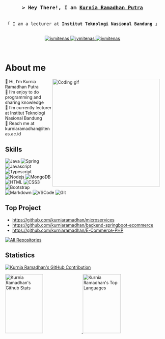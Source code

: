 <!-- Intro  -->
<h3 align="center">
        <samp>&gt; Hey There!, I am
                <b><a target="_blank" href="https://www.itenas.ac.id/brosur-program-studi/fti/program-studi-sistem-informasi/kurnia-ramadhan-putra-s-kom-m-t/">Kurnia Ramadhan Putra</a></b>
        </samp>
</h3>

<p align="center"> 
  <samp>
    <br>
    「 I am a lecturer at <b>Institut Teknologi Nasional Bandung</b> 」
    <br>
    <br>
  </samp>
</p>

<p align="center">
 <a href="https://dewacoding.wordpress.com/" target="blank">
  <img src="https://img.shields.io/badge/Website-DC143C?style=for-the-badge&logo=medium&logoColor=white" alt="jvmitenas" />
 </a>
 <a href="https://www.linkedin.com/in/kurniaramadhanputra/" target="_blank">
  <img src="https://img.shields.io/badge/LinkedIn-0077B5?style=for-the-badge&logo=linkedin&logoColor=white" alt="jvmitenas"/>
 </a>
 <a href="https://www.instagram.com/kramadhanputra/" target="_blank">
  <img src="https://img.shields.io/badge/Instagram-fe4164?style=for-the-badge&logo=instagram&logoColor=white" alt="jvmitenas" />
 </a> 
</p>
<br />

<!-- About Section -->
 # About me
 
<p>
  <img align="right" width="350" src="/assets/programmer.gif" alt="Coding gif" />
  👋 Hi, I’m Kurnia Ramadhan Putra <br/>
  👀 I’m enjoy to do programming and sharing knowledge <br/>
  🌱 I’m currently lecturer at Institut Teknologi Nasional Bandung <br/>
  📧 Reach me at kurniaramadhan@itenas.ac.id
</p>

## Skills

![Java](https://img.shields.io/badge/Java-F05032?style=for-the-badge&logo=java&logoColor=white)
![Spring](https://img.shields.io/badge/Spring-4EA94B?style=for-the-badge&logo=spring&logoColor=white)
![Javascript](https://img.shields.io/badge/Javascript-F0DB4F?style=for-the-badge&labelColor=black&logo=javascript&logoColor=F0DB4F)
![Typescript](https://img.shields.io/badge/Typescript-007acc?style=for-the-badge&labelColor=black&logo=typescript&logoColor=007acc)
![Nodejs](https://img.shields.io/badge/Nodejs-3C873A?style=for-the-badge&labelColor=black&logo=node.js&logoColor=3C873A)
![MongoDB](https://img.shields.io/badge/MongoDB-4EA94B?style=for-the-badge&logo=mongodb&logoColor=white)
![HTML](https://img.shields.io/badge/HTML5-E34F26?style=for-the-badge&logo=html5&logoColor=white)
![CSS3](https://img.shields.io/badge/CSS3-1572B6?style=for-the-badge&logo=css3&logoColor=white)
![Bootstrap](https://img.shields.io/badge/Bootstrap-563D7C?style=for-the-badge&logo=bootstrap&logoColor=white)
![Markdown](https://img.shields.io/badge/Markdown-000000?style=for-the-badge&logo=markdown&logoColor=white)
![VSCode](https://img.shields.io/badge/Visual_Studio-0078d7?style=for-the-badge&logo=visual%20studio&logoColor=white)
![Git](https://img.shields.io/badge/Git-F05032?style=for-the-badge&logo=git&logoColor=white)


## Top Project
* https://github.com/kurniaramadhan/microservices
* https://github.com/kurniaramadhan/backend-springboot-ecommerce
* https://github.com/kurniaramadhan/E-Commerce-PHP

<p align="left">
  <a href="https://github.com/kurniaramadhan?tab=repositories" target="_blank"><img alt="All Repositories" title="All Repositories" src="https://img.shields.io/badge/-All%20Repos-2962FF?style=for-the-badge&logo=koding&logoColor=white"/></a>
</p>

## Statistics

<p align="left">
  <a href="https://github.com/kurniaramadhan">
    <img src="https://github-profile-summary-cards.vercel.app/api/cards/profile-details?username=kurniaramadhan&theme=radical" alt="Kurnia Ramadhan's GitHub Contribution"/>
  </a>
</p>

<a href="https://github.com/kurniaramadhan">
  <img alt="Kurnia Ramadhan's Github Stats" src="https://denvercoder1-github-readme-stats.vercel.app/api?username=kurniaramadhan&show_icons=true&count_private=true&theme=react&border_color=7F3FBF&bg_color=0D1117&title_color=F85D7F&icon_color=F8D866" height="192px" width="49.5%"/>
</a>
<a href="https://github.com/kurniaramadhan">
  <img alt="Kurnia Ramadhan's Top Languages" src="https://denvercoder1-github-readme-stats.vercel.app/api/top-langs/?username=kurniaramadhan&langs_count=8&layout=compact&theme=react&border_color=7F3FBF&bg_color=0D1117&title_color=F85D7F&icon_color=F8D866" height="192px" width="49.5%"/>
</a>

